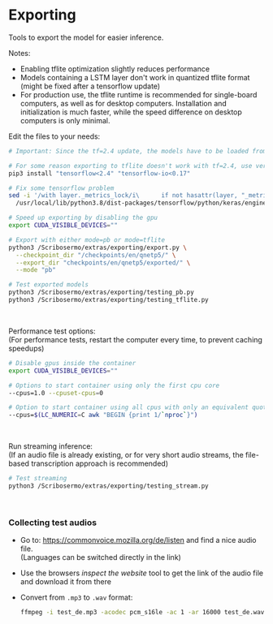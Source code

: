 # Exporting

Tools to export the model for easier inference.

Notes:

- Enabling tflite optimization slightly reduces performance
- Models containing a LSTM layer don't work in quantized tflite format (might be fixed after a tensorflow update)
- For production use, the tflite runtime is recommended for single-board computers, as well as for desktop computers.
  Installation and initialization is much faster, while the speed difference on desktop computers is only minimal.

Edit the files to your needs:

```bash
# Important: Since the tf=2.4 update, the models have to be loaded from the '.index' and '.data-xxx' files instead of '.pb' and 'variables/'

# For some reason exporting to tflite doesn't work with tf=2.4, use version 2.3 instead and also downgrade the tf-io package
pip3 install "tensorflow<2.4" "tensorflow-io<0.17"

# Fix some tensorflow problem
sed -i '/with layer._metrics_lock/i\      if not hasattr(layer, "_metrics_lock"): continue' \
  /usr/local/lib/python3.8/dist-packages/tensorflow/python/keras/engine/base_layer.py

# Speed up exporting by disabling the gpu
export CUDA_VISIBLE_DEVICES=""

# Export with either mode=pb or mode=tflite
python3 /Scribosermo/extras/exporting/export.py \
  --checkpoint_dir "/checkpoints/en/qnetp5/" \
  --export_dir "checkpoints/en/qnetp5/exported/" \
  --mode "pb"

# Test exported models
python3 /Scribosermo/extras/exporting/testing_pb.py
python3 /Scribosermo/extras/exporting/testing_tflite.py
```

<br>

Performance test options: \
(For performance tests, restart the computer every time, to prevent caching speedups)

```bash
# Disable gpus inside the container
export CUDA_VISIBLE_DEVICES=""

# Options to start container using only the first cpu core
--cpus=1.0 --cpuset-cpus=0

# Option to start container using all cpus with only an equivalent quota of one cpu core
--cpus=$(LC_NUMERIC=C awk "BEGIN {print 1/`nproc`}")
```

<br>

Run streaming inference: \
(If an audio file is already existing, or for very short audio streams, the file-based transcription approach is recommended)

```bash
# Test streaming
python3 /Scribosermo/extras/exporting/testing_stream.py
```

<br>

### Collecting test audios

- Go to: https://commonvoice.mozilla.org/de/listen and find a nice audio file. \
  (Languages can be switched directly in the link)

- Use the browsers _inspect the website_ tool to get the link of the audio file and download it from there

- Convert from `.mp3` to `.wav` format:
  ```bash
  ffmpeg -i test_de.mp3 -acodec pcm_s16le -ac 1 -ar 16000 test_de.wav
  ```
